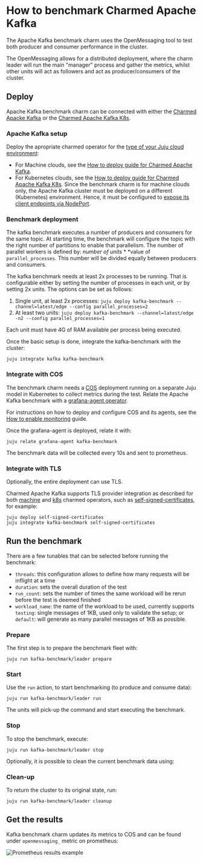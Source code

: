# How to benchmark Charmed Apache Kafka

The Apache Kafka benchmark charm uses the OpenMessaging tool to test both producer and consumer performance in the cluster.

The OpenMessaging allows for a distributed deployment, where the charm leader will run the main "manager" process and gather the metrics, whilst other units will act as followers and act as producer/consumers of the cluster.

## Deploy

Apache Kafka benchmark charm can be connected with either the [Charmed Apacke Kafka](https://canonical.com/data/docs/kafka/iaas) or the [Charmed Apache Kafka K8s](https://canonical.com/data/docs/kafka/k8s).

### Apache Kafka setup

Deploy the apropriate charmed operator for the [type of your Juju cloud environment](https://canonical-juju.readthedocs-hosted.com/en/latest/user/reference/cloud/#machine-clouds-vs-kubernetes-clouds):

* For Machine clouds, see the [How to deploy guide for Charmed Apache Kafka](https://canonical.com/data/docs/kafka/iaas/h-deploy).
* For Kubernetes clouds, see the [How to deploy guide for Charmed Apache Kafka K8s](https://canonical.com/data/docs/kafka/k8s/t-deploy). Since the benchmark charm is for machine clouds only, the Apache Kafka cluster must be deployed on a different (Kubernetes) environment. Hence, it must be configured to [expose its client endpoints via NodePort](https://canonical.com/data/docs/kafka/k8s/h-external-k8s-connection).

### Benchmark deployment

The kafka benchmark executes a number of producers and consumers for the same topic. At starting time, the benchmark will configure the topic with the right number of partitions to enable that parallelism.
The number of parallel workers is defined by: *number of units* * *value of `parallel_processes`. This number will be divided equally between producers and consumers.

The kafka benchmark needs at least 2x processes to be running. That is configurable either by setting the number of processes in each unit, or by setting 2x units. The options can be set as follows:
1) Single unit, at least 2x processes: `juju deploy kafka-benchmark --channel=latest/edge --config parallel_processes=2`
2) At least two units: `juju deploy kafka-benchmark --channel=latest/edge -n2 --config parallel_processes=1`

Each unit must have 4G of RAM available per process being executed.

Once the basic setup is done, integrate the kafka-benchmark with the cluster:
```
juju integrate kafka kafka-benchmark
```

### Integrate with COS

The benchmark charm needs a [COS](https://charmhub.io/topics/canonical-observability-stack) deployment running on a separate Juju model in Kubernetes to collect metrics during the test. Relate the Apache Kafka benchmark with a [grafana-agent operator](https://charmhub.io/grafana-agent).

For instructions on how to deploy and configure COS and its agents, see the [How to enable monitoring](https://canonical.com/data/docs/kafka/iaas/h-enable-monitoring) guide.

Once the grafana-agent is deployed, relate it with:

```
juju relate grafana-agent kafka-benchmark
```

The benchmark data will be collected every 10s and sent to prometheus.

### Integrate with TLS

Optionally, the entire deployment can use TLS.

Charmed Apache Kafka supports TLS provider integration as described for both [machine](https://canonical.com/data/docs/kafka/iaas/h-enable-encryption) and [k8s](https://canonical.com/data/docs/kafka/k8s/h-enable-encryption) charmed operators, such as [self-signed-certificates](https://charmhub.io/self-signed-certificates), for example:

```
juju deploy self-signed-certificates
juju integrate kafka-benchmark self-signed-certificates
```

## Run the benchmark

There are a few tunables that can be selected before running the benchmark:
* `threads`: this configuration allows to define how many requests will be inflight at a time
* `duration`: sets the overall duration of the test
* `run_count`: sets the number of times the same workload will be rerun before the test is deemed finished
* `workload_name`: the name of the workload to be used, currently supports `testing`: single messages of 1KB, used only to validate the setup; or `default`: will generate as many parallel messages of 1KB as possible.

### Prepare

The first step is to prepare the benchmark fleet with:

```
juju run kafka-benchmark/leader prepare
```

### Start

Use the `run` action, to start benchmarking (to produce and consume data):

```
juju run kafka-benchmark/leader run
```

The units will pick-up the command and start executing the benchmark.

### Stop

To stop the benchmark, execute:

```
juju run kafka-benchmark/leader stop
```

Optionally, it is possible to clean the current benchmark data using:

### Clean-up

To return the cluster to its original state, run:

```
juju run kafka-benchmark/leader cleanup
```

## Get the results

Kafka benchmark charm updates its metrics to COS and can be found under `openmessaging_` metric on prometheus:

![Prometheus results example](https://github.com/user-attachments/assets/b9da658c-1d76-4f2b-9cbc-f4243123cb34)

